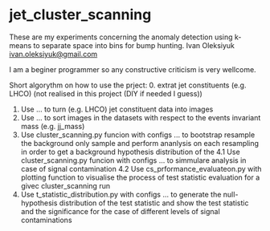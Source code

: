 # jet_cluster_scanning

These are my experiments concerning the anomaly detection using k-means to separate space into bins for bump hunting.
Ivan Oleksiyuk
ivan.oleksiyuk@gmail.com

I am a beginer programmer so any constructive criticism is very wellcome.

Short algorythm on how to use the prject:
0. 	extrat jet constituents (e.g. LHCO) (not realised in this project (DIY if needed I guess))
1.	Use ... to turn (e.g. LHCO) jet constituent data into images
2.	Use ... to sort images in the datasets with respect to the events invariant mass (e.g. jj_mass)
3.	Use cluster_scanning.py funcion with configs 
	... 
to bootstrap resample the background only sample and perform ananlysis on each resampling in order to get a background hypothesis distribution of the 
4.1	Use cluster_scanning.py funcion with configs 
		... 
to simmulare analysis in case of signal contamination
4.2	Use cs_prformance_evaluateon.py with plotting function to visualise the process of test statistic evaluation for a givec cluster_scanning run
5. 	Use t_statistic_distribution.py with configs
	... 
to generate the null-hypothesis distribution of the test statistic and show the test statistic and the significance for the case of different levels of signal contaminations